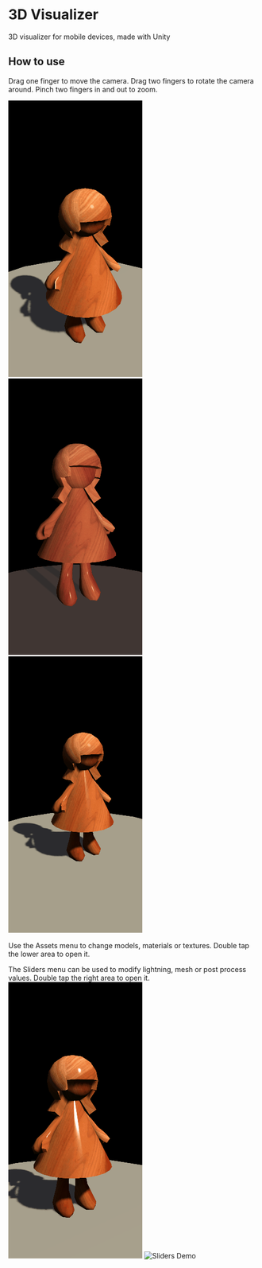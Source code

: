 # 3D Visualizer
3D visualizer for mobile devices, made with Unity

## How to use
Drag one finger to move the camera.
Drag two fingers to rotate the camera around.
Pinch two fingers in and out to zoom. <br />

![Zoom Demo](/Screenshots/ZoomDemo.gif)
![Move Demo](/Screenshots/MoveDemo.gif)
![Rotation Demo](/Screenshots/RotationDemo.gif)


Use the Assets menu to change models, materials or textures. Double tap the lower area to open it.

The Sliders menu can be used to modify lightning, mesh or post process values. Double tap the right area to open it.
![Assets Demo](/Screenshots/AssetsDemo.gif)
![Sliders Demo](/Screenshots/SlidersDemo.gif)
